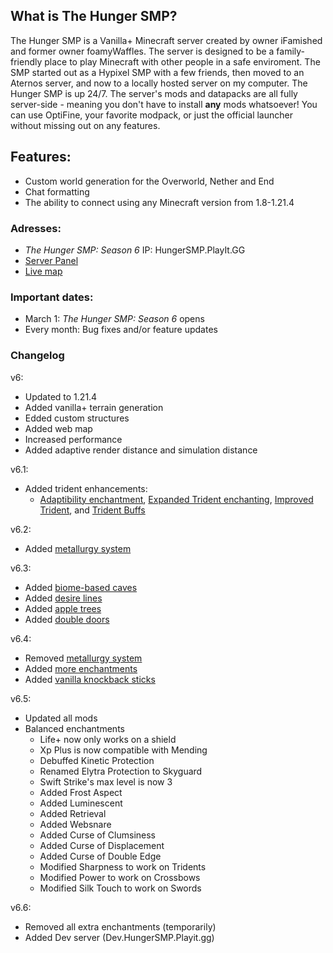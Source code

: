 ## **What is The Hunger SMP?**
The Hunger SMP is a Vanilla+ Minecraft server created by owner iFamished and former owner foamyWaffles. The server is designed to be a family-friendly place to play Minecraft with other people in a safe enviroment. The SMP started out as a Hypixel SMP with a few friends, then moved to an Aternos server, and now to a locally hosted server on my computer. The Hunger SMP is up 24/7. The server's mods and datapacks are all fully server-side - meaning you don't have to install **any** mods whatsoever! You can use OptiFine, your favorite modpack, or just the official launcher without missing out on any features.

## **Features:**
- Custom world generation for the Overworld, Nether and End
- Chat formatting
- The ability to connect using any Minecraft version from 1.8-1.21.4

### **Adresses:**
- _The Hunger SMP: Season 6_ IP: HungerSMP.PlayIt.GG
- [Server Panel](https://panel.hungersmp.playit.gg:46192)
- [Live map](http://map.hungersmp.playit.gg:1972)

### **Important dates:**
- March 1: _The Hunger SMP: Season 6_ opens
- Every month: Bug fixes and/or feature updates

### Changelog
v6:
- Updated to 1.21.4
- Added vanilla+ terrain generation
- Edded custom structures
- Added web map
- Increased performance
- Added adaptive render distance and simulation distance

v6.1:
- Added trident enhancements:
  - [Adaptibility enchantment](https://modrinth.com/datapack/adaptability-enchantment), [Expanded Trident enchanting](https://modrinth.com/mod/expanded-trident-enchanting), [Improved Trident](https://modrinth.com/mod/improved-trident), and [Trident Buffs](https://modrinth.com/datapack/trident-buffs)

v6.2:
- Added [metallurgy system](https://wiki.gm4.co/Metallurgy)

v6.3:
- Added [biome-based caves](https://modrinth.com/datapack/gm4-cooler-caves?version=1.21.4)
- Added [desire lines](https://modrinth.com/datapack/gm4-desire-lines?version=1.21.4)
- Added [apple trees](https://modrinth.com/datapack/gm4-apple-trees)
- Added [double doors](https://modrinth.com/datapack/gm4-double-doors)

v6.4:
- Removed [metallurgy system](https://wiki.gm4.co/Metallurgy)
- Added [more enchantments](https://modrinth.com/datapack/neoenchant)
- Added [vanilla knockback sticks](https://modrinth.com/datapack/ev-knockback-sticks)

v6.5:
- Updated all mods
- Balanced enchantments
  - Life+ now only works on a shield
  - Xp Plus is now compatible with Mending
  - Debuffed Kinetic Protection
  - Renamed Elytra Protection to Skyguard
  - Swift Strike's max level is now 3
  - Added Frost Aspect
  - Added Luminescent 
  - Added Retrieval
  - Added Websnare
  - Added Curse of Clumsiness 
  - Added Curse of Displacement
  - Added Curse of Double Edge
  - Modified Sharpness to work on Tridents
  - Modified Power to work on Crossbows
  - Modified Silk Touch to work on Swords

v6.6:
- Removed all extra enchantments (temporarily) 
- Added Dev server (Dev.HungerSMP.Playit.gg)
